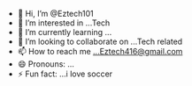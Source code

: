 - 👋 Hi, I’m @Eztech101
- 👀 I’m interested in ...Tech
- 🌱 I’m currently learning ...
- 💞️ I’m looking to collaborate on ...Tech related
- 📫 How to reach me ...Eztech416@gmail.com
- 😄 Pronouns: ...
- ⚡ Fun fact: ...i love soccer

<!---
Eztech101/Eztech101 is a ✨ special ✨ repository because its `README.md` (this file) appears on your GitHub profile.
You can click the Preview link to take a look at your changes.
--->
